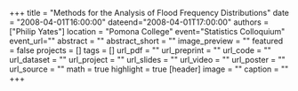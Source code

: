 +++
title = "Methods for the Analysis of Flood Frequency Distributions"
date = "2008-04-01T16:00:00"
dateend="2008-04-01T17:00:00"
authors = ["Philip Yates"]
location = "Pomona College"
event="Statistics Colloquium"
event_url=""
abstract = ""
abstract_short = ""
image_preview = ""
featured = false
projects = []
tags = []
url_pdf = ""
url_preprint = ""
url_code = ""
url_dataset = ""
url_project = ""
url_slides = ""
url_video = ""
url_poster = ""
url_source = ""
math = true
highlight = true
[header]
image = ""
caption = ""
+++

